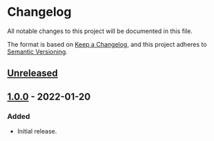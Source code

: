 # Changelog
All notable changes to this project will be documented in this file.

The format is based on [Keep a Changelog](https://keepachangelog.com/en/1.0.0/),
and this project adheres to [Semantic Versioning](https://semver.org/spec/v2.0.0.html).

## [Unreleased]

## [1.0.0] - 2022-01-20
### Added
- Initial release.

[Unreleased]: https://github.com/supernovus/lum.web-css.js/compare/v1.0.0...HEAD
[1.0.0]: https://github.com/supernovus/lum.web-css.js/releases/tag/v1.0.0

